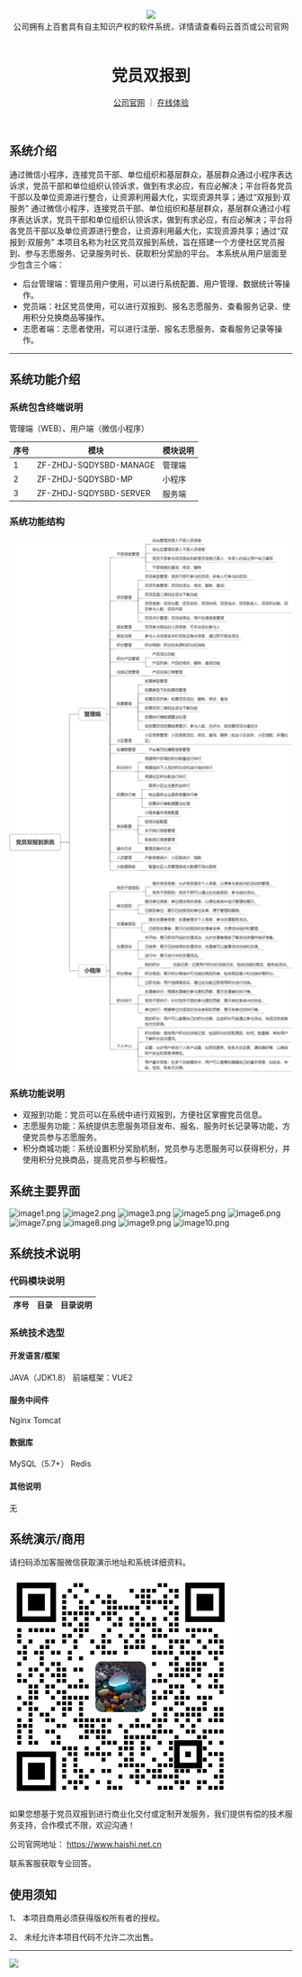 <br/>

<div align="center" >
    <img src="https://www.haishi.net.cn/img/17f49ecef80e4c6248070c401a94c032.0ff19479.png" />
<br/>
<div>公司拥有上百套具有自主知识产权的软件系统，详情请查看码云首页或公司官网</div>
</div>

<div align="center">
<br/>
<h1>党员双报到</h1>

<a href="https://www.haishi.net.cn/">公司官网</a> ｜ <a href="https://www.haishi.net.cn/">在线体验</a>

<br/>

</div>


## 系统介绍


通过微信小程序，连接党员干部、单位组织和基层群众，基层群众通过小程序表达诉求，党员干部和单位组织认领诉求，做到有求必应，有应必解决；平台将各党员干部以及单位资源进行整合，让资源利用最大化，实现资源共享；通过“双报到·双服务”
通过微信小程序，连接党员干部、单位组织和基层群众，基层群众通过小程序表达诉求，党员干部和单位组织认领诉求，做到有求必应，有应必解决；平台将各党员干部以及单位资源进行整合，让资源利用最大化，实现资源共享；通过“双报到·双服务”
本项目名称为社区党员双报到系统，旨在搭建一个方便社区党员报到、参与志愿服务、记录服务时长、获取积分奖励的平台。
本系统从用户层面至少包含三个端：
- 后台管理端：管理员用户使用，可以进行系统配置、用户管理、数据统计等操作。
- 党员端：社区党员使用，可以进行双报到、报名志愿服务、查看服务记录、使用积分兑换商品等操作。
- 志愿者端：志愿者使用，可以进行注册、报名志愿服务、查看服务记录等操作。
                


<hr/>

## 系统功能介绍

### 系统包含终端说明

管理端（WEB）、用户端（微信小程序）

| 序号 | 模块                   | 模块说明 |
| ---- | ---------------------- | -------- |
| 1    | ZF-ZHDJ-SQDYSBD-MANAGE | 管理端   |
| 2    | ZF-ZHDJ-SQDYSBD-MP     | 小程序   |
| 3    | ZF-ZHDJ-SQDYSBD-SERVER | 服务端   |

### 系统功能结构

![](./images/swdt.png)

### 系统功能说明

- 双报到功能：党员可以在系统中进行双报到，方便社区掌握党员信息。
- 志愿服务功能：系统提供志愿服务项目发布、报名、服务时长记录等功能，方便党员参与志愿服务。
- 积分商城功能：系统设置积分奖励机制，党员参与志愿服务可以获得积分，并使用积分兑换商品，提高党员参与积极性。

## 系统主要界面

![image1.png](http://codeimg.haishi.net.cn/ZF-ZHDJ-SQDYSBD_1.png)
![image2.png](http://codeimg.haishi.net.cn/ZF-ZHDJ-SQDYSBD_2.png)
![image3.png](http://codeimg.haishi.net.cn/ZF-ZHDJ-SQDYSBD_3.png)
![image5.png](http://codeimg.haishi.net.cn/ZF-ZHDJ-SQDYSBD_5.png)
![image6.png](http://codeimg.haishi.net.cn/ZF-ZHDJ-SQDYSBD_6.png)
![image7.png](http://codeimg.haishi.net.cn/ZF-ZHDJ-SQDYSBD_7.png)
![image8.png](http://codeimg.haishi.net.cn/ZF-ZHDJ-SQDYSBD_8.png)
![image9.png](http://codeimg.haishi.net.cn/ZF-ZHDJ-SQDYSBD_9.png)
![image10.png](http://codeimg.haishi.net.cn/ZF-ZHDJ-SQDYSBD_10.png)

## 系统技术说明

### 代码模块说明

| 序号 | 目录 | 目录说明 |
| ---- | ---- | -------- |

### 系统技术选型

#### 开发语言/框架

JAVA（JDK1.8）
前端框架：VUE2

#### 服务中间件

Nginx
Tomcat

#### 数据库

MySQL（5.7+）
Redis

#### 其他说明

无


## 系统演示/商用

请扫码添加客服微信获取演示地址和系统详细资料。

![](./images/kf.png)

如果您想基于党员双报到进行商业化交付或定制开发服务，我们提供有偿的技术服务支持，合作模式不限，欢迎沟通！

公司官网地址： <a href="https://www.haishi.net.cn/">https://www.haishi.net.cn</a>

联系客服获取专业回答。


## 使用须知

1、 本项目商用必须获得版权所有者的授权。

2、 未经允许本项目代码不允许二次出售。

<hr/>

![](./images/gsjj.png)